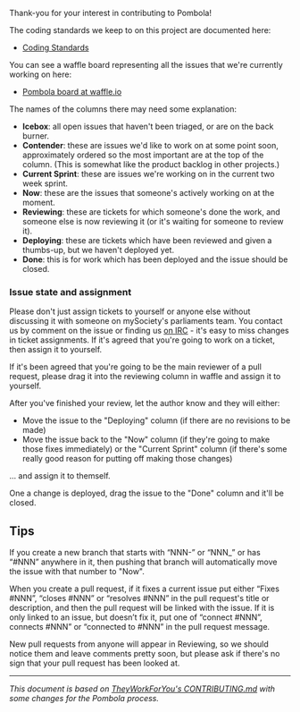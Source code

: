 Thank-you for your interest in contributing to Pombola!

The coding standards we keep to on this project are documented
here:

* [Coding Standards](https://mysociety.github.io/coding-standards.html)

You can see a waffle board representing all the issues that
we're currently working on here:

* [Pombola board at waffle.io](https://waffle.io/mysociety/pombola)

The names of the columns there may need some explanation:

* **Icebox**: all open issues that haven't been triaged, or
  are on the back burner.
* **Contender**: these are issues we'd like to work on at some
  point soon, approximately ordered so the most important are at
  the top of the column. (This is somewhat like the product
  backlog in other projects.)
* **Current Sprint**: these are issues we're working on in the
  current two week sprint.
* **Now**: these are the issues that someone's actively working
  on at the moment.
* **Reviewing**: these are tickets for which someone's done the
  work, and someone else is now reviewing it (or it's waiting
  for someone to review it).
* **Deploying**: these are tickets which have been reviewed and
  given a thumbs-up, but we haven't deployed yet.
* **Done**: this is for work which has been deployed and the
  issue should be closed.

### Issue state and assignment

Please don't just assign tickets to yourself or anyone else
without discussing it with someone on mySociety's parliaments
team.  You contact us by comment on the issue or finding us
[on IRC](irc://irc.mysociety.org:6667/%23mschat) - it's easy to
miss changes in ticket assignments.  If it's agreed that you're
going to work on a ticket, then assign it to yourself.

If it's been agreed that you're going to be the main reviewer of
a pull request, please drag it into the reviewing column in
waffle and assign it to yourself.

After you've finished your review, let the author know and they
will either:

* Move the issue to the "Deploying" column (if there are no revisions
  to be made)
* Move the issue back to the "Now" column (if they're going to
  make those fixes immediately) or the "Current Sprint" column
  (if there's some really good reason for putting off making
  those changes)

... and assign it to themself.

One a change is deployed, drag the issue to the "Done" column
and it'll be closed.

Tips
----

If you create a new branch that starts with “NNN-” or “NNN_” or
has “#NNN” anywhere in it, then pushing that branch will
automatically move the issue with that number to "Now".

When you create a pull request, if it fixes a current issue put
either “Fixes #NNN”, “closes #NNN” or “resolves #NNN” in the
pull request's title or description, and then the pull request
will be linked with the issue. If it is only linked to an issue,
but doesn’t fix it, put one of “connect #NNN”, connects #NNN” or
“connected to #NNN” in the pull request message.

New pull requests from anyone will appear in Reviewing, so we
should notice them and leave comments pretty soon, but please
ask if there's no sign that your pull request has been looked
at.

---

*This document is based on
[TheyWorkForYou's CONTRIBUTING.md](https://github.com/mysociety/theyworkforyou/blob/master/CONTRIBUTING.md)
with some changes for the Pombola process.*
